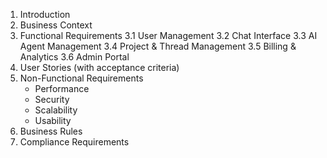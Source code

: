 1. Introduction
2. Business Context
3. Functional Requirements
   3.1 User Management
   3.2 Chat Interface
   3.3 AI Agent Management
   3.4 Project & Thread Management
   3.5 Billing & Analytics
   3.6 Admin Portal
4. User Stories (with acceptance criteria)
5. Non-Functional Requirements
   - Performance
   - Security
   - Scalability
   - Usability
6. Business Rules
7. Compliance Requirements

